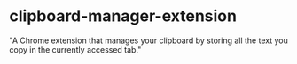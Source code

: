 # clipboard-manager-extension
"A Chrome extension that manages your clipboard by storing all the text you copy in the currently accessed tab."

